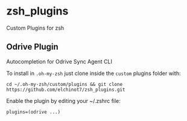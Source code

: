 # zsh_plugins

Custom Plugins for zsh

## Odrive Plugin

Autocompletion for Odrive Sync Agent CLI 

To install in `.oh-my-zsh` just clone inside the `custom` plugins folder with:

    cd ~/.oh-my-zsh/custom/plugins && git clone https://github.com/elchinot7/zsh_plugins.git 

Enable the plugin  by editing your ~/.zshrc file:

    plugins=(odrive ...)
